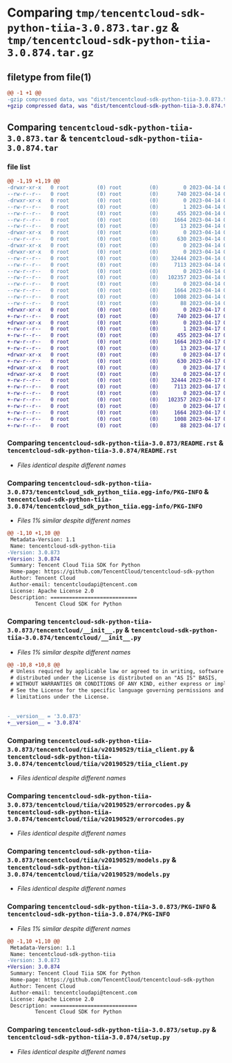 # Comparing `tmp/tencentcloud-sdk-python-tiia-3.0.873.tar.gz` & `tmp/tencentcloud-sdk-python-tiia-3.0.874.tar.gz`

## filetype from file(1)

```diff
@@ -1 +1 @@
-gzip compressed data, was "dist/tencentcloud-sdk-python-tiia-3.0.873.tar", last modified: Fri Apr 14 00:59:21 2023, max compression
+gzip compressed data, was "dist/tencentcloud-sdk-python-tiia-3.0.874.tar", last modified: Mon Apr 17 00:52:04 2023, max compression
```

## Comparing `tencentcloud-sdk-python-tiia-3.0.873.tar` & `tencentcloud-sdk-python-tiia-3.0.874.tar`

### file list

```diff
@@ -1,19 +1,19 @@
-drwxr-xr-x   0 root         (0) root         (0)        0 2023-04-14 00:59:21.000000 tencentcloud-sdk-python-tiia-3.0.873/
--rw-r--r--   0 root         (0) root         (0)      740 2023-04-14 00:59:20.000000 tencentcloud-sdk-python-tiia-3.0.873/README.rst
-drwxr-xr-x   0 root         (0) root         (0)        0 2023-04-14 00:59:21.000000 tencentcloud-sdk-python-tiia-3.0.873/tencentcloud_sdk_python_tiia.egg-info/
--rw-r--r--   0 root         (0) root         (0)        1 2023-04-14 00:59:21.000000 tencentcloud-sdk-python-tiia-3.0.873/tencentcloud_sdk_python_tiia.egg-info/dependency_links.txt
--rw-r--r--   0 root         (0) root         (0)      455 2023-04-14 00:59:21.000000 tencentcloud-sdk-python-tiia-3.0.873/tencentcloud_sdk_python_tiia.egg-info/SOURCES.txt
--rw-r--r--   0 root         (0) root         (0)     1664 2023-04-14 00:59:21.000000 tencentcloud-sdk-python-tiia-3.0.873/tencentcloud_sdk_python_tiia.egg-info/PKG-INFO
--rw-r--r--   0 root         (0) root         (0)       13 2023-04-14 00:59:21.000000 tencentcloud-sdk-python-tiia-3.0.873/tencentcloud_sdk_python_tiia.egg-info/top_level.txt
-drwxr-xr-x   0 root         (0) root         (0)        0 2023-04-14 00:59:21.000000 tencentcloud-sdk-python-tiia-3.0.873/tencentcloud/
--rw-r--r--   0 root         (0) root         (0)      630 2023-04-14 00:59:20.000000 tencentcloud-sdk-python-tiia-3.0.873/tencentcloud/__init__.py
-drwxr-xr-x   0 root         (0) root         (0)        0 2023-04-14 00:59:21.000000 tencentcloud-sdk-python-tiia-3.0.873/tencentcloud/tiia/
-drwxr-xr-x   0 root         (0) root         (0)        0 2023-04-14 00:59:21.000000 tencentcloud-sdk-python-tiia-3.0.873/tencentcloud/tiia/v20190529/
--rw-r--r--   0 root         (0) root         (0)    32444 2023-04-14 00:59:20.000000 tencentcloud-sdk-python-tiia-3.0.873/tencentcloud/tiia/v20190529/tiia_client.py
--rw-r--r--   0 root         (0) root         (0)     7113 2023-04-14 00:59:20.000000 tencentcloud-sdk-python-tiia-3.0.873/tencentcloud/tiia/v20190529/errorcodes.py
--rw-r--r--   0 root         (0) root         (0)        0 2023-04-14 00:59:20.000000 tencentcloud-sdk-python-tiia-3.0.873/tencentcloud/tiia/v20190529/__init__.py
--rw-r--r--   0 root         (0) root         (0)   102357 2023-04-14 00:59:20.000000 tencentcloud-sdk-python-tiia-3.0.873/tencentcloud/tiia/v20190529/models.py
--rw-r--r--   0 root         (0) root         (0)        0 2023-04-14 00:59:20.000000 tencentcloud-sdk-python-tiia-3.0.873/tencentcloud/tiia/__init__.py
--rw-r--r--   0 root         (0) root         (0)     1664 2023-04-14 00:59:21.000000 tencentcloud-sdk-python-tiia-3.0.873/PKG-INFO
--rw-r--r--   0 root         (0) root         (0)     1008 2023-04-14 00:59:20.000000 tencentcloud-sdk-python-tiia-3.0.873/setup.py
--rw-r--r--   0 root         (0) root         (0)       88 2023-04-14 00:59:21.000000 tencentcloud-sdk-python-tiia-3.0.873/setup.cfg
+drwxr-xr-x   0 root         (0) root         (0)        0 2023-04-17 00:52:04.000000 tencentcloud-sdk-python-tiia-3.0.874/
+-rw-r--r--   0 root         (0) root         (0)      740 2023-04-17 00:52:04.000000 tencentcloud-sdk-python-tiia-3.0.874/README.rst
+drwxr-xr-x   0 root         (0) root         (0)        0 2023-04-17 00:52:04.000000 tencentcloud-sdk-python-tiia-3.0.874/tencentcloud_sdk_python_tiia.egg-info/
+-rw-r--r--   0 root         (0) root         (0)        1 2023-04-17 00:52:04.000000 tencentcloud-sdk-python-tiia-3.0.874/tencentcloud_sdk_python_tiia.egg-info/dependency_links.txt
+-rw-r--r--   0 root         (0) root         (0)      455 2023-04-17 00:52:04.000000 tencentcloud-sdk-python-tiia-3.0.874/tencentcloud_sdk_python_tiia.egg-info/SOURCES.txt
+-rw-r--r--   0 root         (0) root         (0)     1664 2023-04-17 00:52:04.000000 tencentcloud-sdk-python-tiia-3.0.874/tencentcloud_sdk_python_tiia.egg-info/PKG-INFO
+-rw-r--r--   0 root         (0) root         (0)       13 2023-04-17 00:52:04.000000 tencentcloud-sdk-python-tiia-3.0.874/tencentcloud_sdk_python_tiia.egg-info/top_level.txt
+drwxr-xr-x   0 root         (0) root         (0)        0 2023-04-17 00:52:04.000000 tencentcloud-sdk-python-tiia-3.0.874/tencentcloud/
+-rw-r--r--   0 root         (0) root         (0)      630 2023-04-17 00:52:04.000000 tencentcloud-sdk-python-tiia-3.0.874/tencentcloud/__init__.py
+drwxr-xr-x   0 root         (0) root         (0)        0 2023-04-17 00:52:04.000000 tencentcloud-sdk-python-tiia-3.0.874/tencentcloud/tiia/
+drwxr-xr-x   0 root         (0) root         (0)        0 2023-04-17 00:52:04.000000 tencentcloud-sdk-python-tiia-3.0.874/tencentcloud/tiia/v20190529/
+-rw-r--r--   0 root         (0) root         (0)    32444 2023-04-17 00:52:04.000000 tencentcloud-sdk-python-tiia-3.0.874/tencentcloud/tiia/v20190529/tiia_client.py
+-rw-r--r--   0 root         (0) root         (0)     7113 2023-04-17 00:52:04.000000 tencentcloud-sdk-python-tiia-3.0.874/tencentcloud/tiia/v20190529/errorcodes.py
+-rw-r--r--   0 root         (0) root         (0)        0 2023-04-17 00:52:04.000000 tencentcloud-sdk-python-tiia-3.0.874/tencentcloud/tiia/v20190529/__init__.py
+-rw-r--r--   0 root         (0) root         (0)   102357 2023-04-17 00:52:04.000000 tencentcloud-sdk-python-tiia-3.0.874/tencentcloud/tiia/v20190529/models.py
+-rw-r--r--   0 root         (0) root         (0)        0 2023-04-17 00:52:04.000000 tencentcloud-sdk-python-tiia-3.0.874/tencentcloud/tiia/__init__.py
+-rw-r--r--   0 root         (0) root         (0)     1664 2023-04-17 00:52:04.000000 tencentcloud-sdk-python-tiia-3.0.874/PKG-INFO
+-rw-r--r--   0 root         (0) root         (0)     1008 2023-04-17 00:52:04.000000 tencentcloud-sdk-python-tiia-3.0.874/setup.py
+-rw-r--r--   0 root         (0) root         (0)       88 2023-04-17 00:52:04.000000 tencentcloud-sdk-python-tiia-3.0.874/setup.cfg
```

### Comparing `tencentcloud-sdk-python-tiia-3.0.873/README.rst` & `tencentcloud-sdk-python-tiia-3.0.874/README.rst`

 * *Files identical despite different names*

### Comparing `tencentcloud-sdk-python-tiia-3.0.873/tencentcloud_sdk_python_tiia.egg-info/PKG-INFO` & `tencentcloud-sdk-python-tiia-3.0.874/tencentcloud_sdk_python_tiia.egg-info/PKG-INFO`

 * *Files 1% similar despite different names*

```diff
@@ -1,10 +1,10 @@
 Metadata-Version: 1.1
 Name: tencentcloud-sdk-python-tiia
-Version: 3.0.873
+Version: 3.0.874
 Summary: Tencent Cloud Tiia SDK for Python
 Home-page: https://github.com/TencentCloud/tencentcloud-sdk-python
 Author: Tencent Cloud
 Author-email: tencentcloudapi@tencent.com
 License: Apache License 2.0
 Description: ============================
         Tencent Cloud SDK for Python
```

### Comparing `tencentcloud-sdk-python-tiia-3.0.873/tencentcloud/__init__.py` & `tencentcloud-sdk-python-tiia-3.0.874/tencentcloud/__init__.py`

 * *Files 1% similar despite different names*

```diff
@@ -10,8 +10,8 @@
 # Unless required by applicable law or agreed to in writing, software
 # distributed under the License is distributed on an "AS IS" BASIS,
 # WITHOUT WARRANTIES OR CONDITIONS OF ANY KIND, either express or implied.
 # See the License for the specific language governing permissions and
 # limitations under the License.
 
 
-__version__ = '3.0.873'
+__version__ = '3.0.874'
```

### Comparing `tencentcloud-sdk-python-tiia-3.0.873/tencentcloud/tiia/v20190529/tiia_client.py` & `tencentcloud-sdk-python-tiia-3.0.874/tencentcloud/tiia/v20190529/tiia_client.py`

 * *Files identical despite different names*

### Comparing `tencentcloud-sdk-python-tiia-3.0.873/tencentcloud/tiia/v20190529/errorcodes.py` & `tencentcloud-sdk-python-tiia-3.0.874/tencentcloud/tiia/v20190529/errorcodes.py`

 * *Files identical despite different names*

### Comparing `tencentcloud-sdk-python-tiia-3.0.873/tencentcloud/tiia/v20190529/models.py` & `tencentcloud-sdk-python-tiia-3.0.874/tencentcloud/tiia/v20190529/models.py`

 * *Files identical despite different names*

### Comparing `tencentcloud-sdk-python-tiia-3.0.873/PKG-INFO` & `tencentcloud-sdk-python-tiia-3.0.874/PKG-INFO`

 * *Files 1% similar despite different names*

```diff
@@ -1,10 +1,10 @@
 Metadata-Version: 1.1
 Name: tencentcloud-sdk-python-tiia
-Version: 3.0.873
+Version: 3.0.874
 Summary: Tencent Cloud Tiia SDK for Python
 Home-page: https://github.com/TencentCloud/tencentcloud-sdk-python
 Author: Tencent Cloud
 Author-email: tencentcloudapi@tencent.com
 License: Apache License 2.0
 Description: ============================
         Tencent Cloud SDK for Python
```

### Comparing `tencentcloud-sdk-python-tiia-3.0.873/setup.py` & `tencentcloud-sdk-python-tiia-3.0.874/setup.py`

 * *Files identical despite different names*

